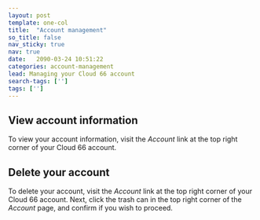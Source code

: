```yaml
---
layout: post
template: one-col
title:  "Account management"
so_title: false
nav_sticky: true
nav: true
date:   2090-03-24 10:51:22
categories: account-management
lead: Managing your Cloud 66 account
search-tags: ['']
tags: ['']
---
```


## View account information
To view your account information, visit the _Account_ link at the top right corner of your Cloud 66 account.

## Delete your account
To delete your account, visit the _Account_ link at the top right corner of your Cloud 66 account. Next, click the trash can in the top right corner of the _Account_ page, and confirm if you wish to proceed.
